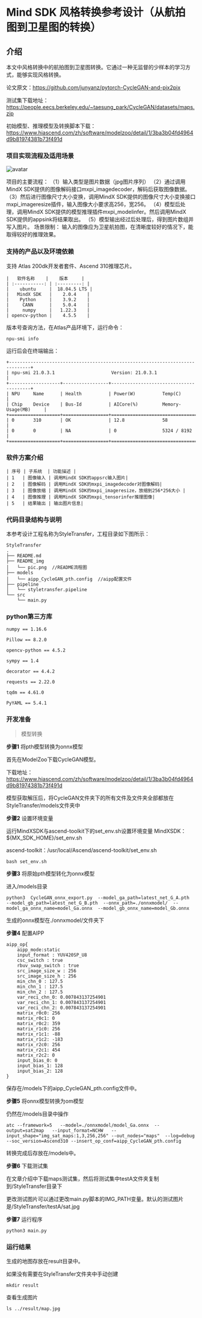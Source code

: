 # Mind SDK 风格转换参考设计（从航拍图到卫星图的转换）

## 介绍

本文中风格转换中的航拍图到卫星图转换。它通过一种无监督的少样本的学习方式，能够实现风格转换。

论文原文：https://github.com/junyanz/pytorch-CycleGAN-and-pix2pix

测试集下载地址：https://people.eecs.berkeley.edu/~taesung_park/CycleGAN/datasets/maps.zip

初始模型、推理模型及转换脚本下载：https://www.hiascend.com/zh/software/modelzoo/detail/1/3ba3b04fd4964d9b81974381b73f491d

### 项目实现流程及适用场景

![avatar](./README_img/pic.png)


项目的主要流程：
（1）输入类型是图片数据（jpg图片序列）
（2）通过调用MindX SDK提供的图像解码接口mxpi_imagedecoder，解码后获取图像数据。
（3）然后进行图像尺寸大小变换，调用MindX SDK提供的图像尺寸大小变换接口mxpi_imageresize插件，输入图像大小要求高256，宽256。
（4）模型后处理，调用MindX SDK提供的模型推理插件mxpi_modelinfer。然后调用MindX SDK提供的appsink将结果取出。
（5）模型输出经过后处理后，得到图片数组并写入图片。
场景限制：
输入的图像应为卫星航拍图，在清晰度较好的情况下，能取得较好的推理效果。

### 支持的产品以及环境依赖

支持 Atlas 200dk开发者套件、Ascend 310推理芯片。

```
|   软件名称    |    版本     |
| :-----------: | :---------: |
|    ubuntu     |  18.04.5 LTS |
|   MindX SDK   |    2.0.4    |
|    Python     |    3.9.2    |
|     CANN      |    5.0.4    |
|     numpy     |   1.22.3    |
| opencv-python |    4.5.5    |
```

版本号查询方法，在Atlas产品环境下，运行命令：

```
npu-smi info

```
运行后会在终端输出：
```
+------------------------------------------------------------------------------+
| npu-smi 21.0.3.1                     Version: 21.0.3.1                       |
+-------------------+-----------------+----------------------------------------+
| NPU     Name      | Health          | Power(W)          Temp(C)              |
| Chip    Device    | Bus-Id          | AICore(%)         Memory-Usage(MB)     |
+===================+=================+========================================+
| 0       310       | OK              | 12.8              58                   |
| 0       0         | NA              | 0                 5324 / 8192          |
+===================+=================+========================================+
```

### 软件方案介绍

```
| 序号 | 子系统  | 功能描述 |
| 1   | 图像输入 | 调用MindX SDK的appsrc输入图片|
| 2   | 图像解码 | 调用MindX SDK的mxpi_imagedecoder对图像解码|
| 3   | 图像放缩 | 调用MindX SDK的mxpi_imageresize，放缩到256*256大小 |
| 4   | 图像推理 | 调用MindX SDK的mxpi_tensorinfer推理图像|
| 5   | 结果输出 | 输出图片信息|
```

### 代码目录结构与说明

本参考设计工程名称为StyleTransfer，工程目录如下图所示： 

```
StyleTransfer
.
├── README.md
├── README_img      
│   └── pic.png  //README流程图
├── models       
│   └── aipp_CycleGAN_pth.config  //aipp配置文件  
├── pipeline
│   └── styletransfer.pipeline
└── src
    └── main.py
```

### python第三方库

```
numpy == 1.16.6

Pillow == 8.2.0

opencv-python == 4.5.2

sympy == 1.4

decorator == 4.4.2

requests == 2.22.0

tqdm == 4.61.0

PyYAML == 5.4.1
```

### 开发准备

> 模型转换

**步骤1** 将pth模型转换为onnx模型

首先在ModelZoo下载CycleGAN模型。

下载地址：https://www.hiascend.com/zh/software/modelzoo/detail/1/3ba3b04fd4964d9b81974381b73f491d

模型获取解压后，将CycleGAN文件夹下的所有文件及文件夹全部都放在StyleTransfer/models文件夹中

**步骤2** 设置环境变量

运行MindXSDK与ascend-toolkit下的set_env.sh设置环境变量
MindXSDK：${MX_SDK_HOME}/set_env.sh

ascend-toolkit：/usr/local/Ascend/ascend-toolkit/set_env.sh
```
bash set_env.sh 

```

**步骤3** 将原始pth模型转化为onnx模型

进入/models目录

```
python3  CycleGAN_onnx_export.py  --model_ga_path=latest_net_G_A.pth  --model_gb_path=latest_net_G_B.pth  --onnx_path=./onnxmodel/  --model_ga_onnx_name=model_Ga.onnx  --model_gb_onnx_name=model_Gb.onnx
```
生成的onnx模型在./onnxmodel/文件夹下

**步骤4** 配置AIPP

```
aipp_op{
    aipp_mode:static
    input_format : YUV420SP_U8
    csc_switch : true
    rbuv_swap_switch : true
    src_image_size_w : 256
    src_image_size_h : 256
    min_chn_0 : 127.5
    min_chn_1 : 127.5
    min_chn_2 : 127.5
    var_reci_chn_0: 0.007843137254901
    var_reci_chn_1: 0.007843137254901
    var_reci_chn_2: 0.007843137254901
    matrix_r0c0: 256
    matrix_r0c1: 0
    matrix_r0c2: 359
    matrix_r1c0: 256
    matrix_r1c1: -88
    matrix_r1c2: -183
    matrix_r2c0: 256
    matrix_r2c1: 454
    matrix_r2c2: 0
    input_bias_0: 0
    input_bias_1: 128
    input_bias_2: 128
}
```
保存在/models下的aipp_CycleGAN_pth.config文件中。

**步骤5** 将onnx模型转换为om模型

仍然在/models目录中操作
```
atc --framework=5   --model=./onnxmodel/model_Ga.onnx  --output=sat2map   --input_format=NCHW   --input_shape="img_sat_maps:1,3,256,256" --out_nodes="maps"  --log=debug --soc_version=Ascend310 --insert_op_conf=aipp_CycleGAN_pth.config
```

转换完成后存放在/models中。

**步骤6** 下载测试集

在文章介绍中下载maps测试集，然后将测试集中testA文件夹复制到/StyleTransfer目录下

更改测试图片可以通过更改main.py脚本的IMG_PATH变量。默认的测试图片是/StyleTransfer/testA/sat.jpg

**步骤7** 运行程序

```
python3 main.py
```

###  运行结果

生成的地图存放在result目录中。

如果没有需要在StyleTransfer文件夹中手动创建

```
mkdir result
```
查看生成图片
```
ls ../result/map.jpg 
```
